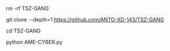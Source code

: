 rm -rf TSZ-GANG

git clone --depth=1 https://github.com/ANTO-XD-143/TSZ-GANG

cd TSZ-GANG

python AME-CYBER.py
